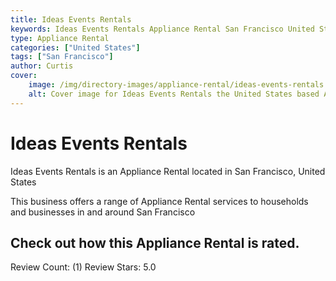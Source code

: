 ```yaml
---
title: Ideas Events Rentals
keywords: Ideas Events Rentals Appliance Rental San Francisco United States 
type: Appliance Rental 
categories: ["United States"]
tags: ["San Francisco"]
author: Curtis
cover:
    image: /img/directory-images/appliance-rental/ideas-events-rentals.webp
    alt: Cover image for Ideas Events Rentals the United States based Appliance Rental servicing San Francisco 
---
```


# Ideas Events Rentals
Ideas Events Rentals is an Appliance Rental located in San Francisco, United States

This business offers a range of Appliance Rental services to households and businesses in and around San Francisco

## Check out how this Appliance Rental is rated.
Review Count: (1)
Review Stars: 5.0
